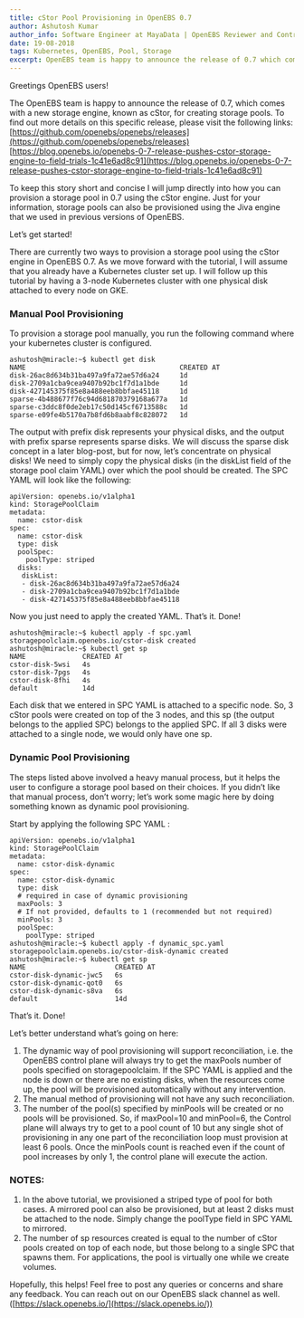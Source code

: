 ```yaml
---
title: cStor Pool Provisioning in OpenEBS 0.7
author: Ashutosh Kumar
author_info: Software Engineer at MayaData | OpenEBS Reviewer and Contributor | CKA | Gopher | Kubernaut
date: 19-08-2018
tags: Kubernetes, OpenEBS, Pool, Storage
excerpt: OpenEBS team is happy to announce the release of 0.7 which comes with a new storage engine for creating storage pool known as cStor engine.
---
```


Greetings OpenEBS users!

The OpenEBS team is happy to announce the release of 0.7, which comes with a new storage engine, known as cStor, for creating storage pools.
To find out more details on this specific release, please visit the following links:
[https://github.com/openebs/openebs/releases](https://github.com/openebs/openebs/releases)
[https://blog.openebs.io/openebs-0-7-release-pushes-cstor-storage-engine-to-field-trials-1c41e6ad8c91](https://blog.openebs.io/openebs-0-7-release-pushes-cstor-storage-engine-to-field-trials-1c41e6ad8c91)

To keep this story short and concise I will jump directly into how you can provision a storage pool in 0.7 using the cStor engine. Just for your information, storage pools can also be provisioned using the Jiva engine that we used in previous versions of OpenEBS.

Let’s get started!

There are currently two ways to provision a storage pool using the cStor engine in OpenEBS 0.7. As we move forward with the tutorial, I will assume that you already have a Kubernetes cluster set up. I will follow up this tutorial by having a 3-node Kubernetes cluster with one physical disk attached to every node on GKE.

### Manual Pool Provisioning

To provision a storage pool manually, you run the following command where your kubernetes cluster is configured.

    ashutosh@miracle:~$ kubectl get disk
    NAME                                      CREATED AT
    disk-26ac8d634b31ba497a9fa72ae57d6a24     1d
    disk-2709a1cba9cea9407b92bc1f7d1a1bde     1d
    disk-427145375f85e8a488eeb8bbfae45118     1d
    sparse-4b488677f76c94d681870379168a677a   1d
    sparse-c3ddc8f0de2eb17c50d145cf6713588c   1d
    sparse-e09fe4b5170a7b8fd6b8aabf8c828072   1d

The output with prefix disk represents your physical disks, and the output with prefix sparse represents sparse disks. We will discuss the sparse disk concept in a later blog-post, but for now, let’s concentrate on physical disks! We need to simply copy the physical disks (in the diskList field of the storage pool claim YAML) over which the pool should be created. The SPC YAML will look like the following:

    apiVersion: openebs.io/v1alpha1
    kind: StoragePoolClaim
    metadata:
      name: cstor-disk
    spec:
      name: cstor-disk
      type: disk 
      poolSpec:
        poolType: striped
      disks:
       diskList:
       - disk-26ac8d634b31ba497a9fa72ae57d6a24
       - disk-2709a1cba9cea9407b92bc1f7d1a1bde
       - disk-427145375f85e8a488eeb8bbfae45118

Now you just need to apply the created YAML. That’s it. Done!

    ashutosh@miracle:~$ kubectl apply -f spc.yaml 
    storagepoolclaim.openebs.io/cstor-disk created
    ashutosh@miracle:~$ kubectl get sp
    NAME              CREATED AT
    cstor-disk-5wsi   4s
    cstor-disk-7pgs   4s
    cstor-disk-8fhi   4s
    default           14d

Each disk that we entered in SPC YAML is attached to a specific node. So, 3 cStor pools were created on top of the 3 nodes, and this sp (the output belongs to the applied SPC) belongs to the applied SPC. If all 3 disks were attached to a single node, we would only have one sp.

### Dynamic Pool Provisioning

The steps listed above involved a heavy manual process, but it helps the user to configure a storage pool based on their choices. If you didn’t like that manual process, don’t worry; let’s work some magic here by doing something known as dynamic pool provisioning.

Start by applying the following SPC YAML :

    apiVersion: openebs.io/v1alpha1
    kind: StoragePoolClaim
    metadata:
      name: cstor-disk-dynamic
    spec:
      name: cstor-disk-dynamic
      type: disk
      # required in case of dynamic provisioning
      maxPools: 3 
      # If not provided, defaults to 1 (recommended but not required)
      minPools: 3
      poolSpec:
        poolType: striped
    ashutosh@miracle:~$ kubectl apply -f dynamic_spc.yaml storagepoolclaim.openebs.io/cstor-disk-dynamic created
    ashutosh@miracle:~$ kubectl get sp
    NAME                      CREATED AT
    cstor-disk-dynamic-jwc5   6s
    cstor-disk-dynamic-qot0   6s
    cstor-disk-dynamic-s8va   6s
    default                   14d

That’s it. Done!

Let’s better understand what’s going on here:

1. The dynamic way of pool provisioning will support reconciliation, i.e. the OpenEBS control plane will always try to get the maxPools number of pools specified on storagepoolclaim. If the SPC YAML is applied and the node is down or there are no existing disks, when the resources come up, the pool will be provisioned automatically without any intervention.
2. The manual method of provisioning will not have any such reconciliation.
3. The number of the pool(s) specified by minPools will be created or no pools will be provisioned. So, if maxPool=10 and minPool=6, the Control plane will always try to get to a pool count of 10 but any single shot of provisioning in any one part of the reconciliation loop must provision at least 6 pools. Once the minPools count is reached even if the count of pool increases by only 1, the control plane will execute the action.

### NOTES: 

1. In the above tutorial, we provisioned a striped type of pool for both cases. A mirrored pool can also be provisioned, but at least 2 disks must be attached to the node. Simply change the poolType field in SPC YAML to mirrored.
2. The number of sp resources created is equal to the number of cStor pools created on top of each node, but those belong to a single SPC that spawns them. For applications, the pool is virtually one while we create volumes.

Hopefully, this helps! Feel free to post any queries or concerns and share any feedback. You can reach out on our OpenEBS slack channel as well.
([https://slack.openebs.io/](https://slack.openebs.io/))

